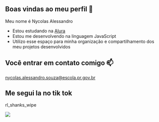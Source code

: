 ## Boas vindas ao meu perfil 🚗

Meu nome é Nycolas Alessandro

- Estou estudando na [Alura](https://www.alura.com.br)
- Estou me desenvolvendo na linguagem JavaScript
- Utilizo esse espaço para minha organização e compartilhamento dos meu projetos desenvolvidos

## Você entrar em contato comigo 📫

nycolas.alessandro.souza@escola.pr.gov.br

## Me segui la no tik tok

rl_shanks_wipe

![](https://media.tenor.com/Llh2CfbbKTUAAAAi/sure.gif)


